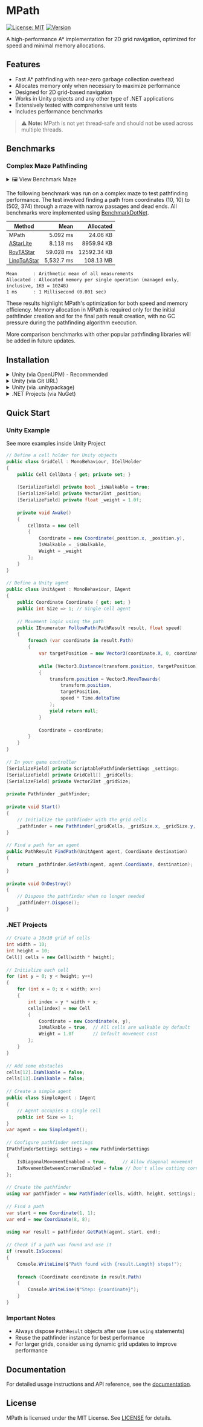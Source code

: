 # MPath

[![License: MIT](https://img.shields.io/badge/License-MIT-green.svg)](https://opensource.org/licenses/MIT)
[![Version](https://img.shields.io/badge/Version-1.0.0-blue.svg)](src/mpath-unity-project/Packages/MPath/package.json)

A high-performance A* implementation for 2D grid navigation, optimized for speed and minimal memory allocations.

## Features

- Fast A* pathfinding with near-zero garbage collection overhead
- Allocates memory only when necessary to maximize performance
- Designed for 2D grid-based navigation
- Works in Unity projects and any other type of .NET applications
- Extensively tested with comprehensive unit tests
- Includes performance benchmarks

> ⚠️ **Note:** MPath is not yet thread-safe and should not be used across multiple threads.

## Benchmarks

### Complex Maze Pathfinding

<details>
<summary>🖼️ View Benchmark Maze</summary>

![Benchmark Maze](src/mpath-source/Migs.MPath.Benchmarks/cavern.gif)

*The complex maze used for benchmarking*
</details>

The following benchmark was run on a complex maze to test pathfinding performance. The test involved finding a path from coordinates (10, 10) to (502, 374) through a maze with narrow passages and dead ends. All benchmarks were implemented using [BenchmarkDotNet](https://benchmarkdotnet.org/).

| Method    | Mean      | Allocated   |
|---------- |----------:|------------:|
| MPath     |  5.092 ms |    24.06 KB |
| [AStarLite](https://github.com/valantonini/AStar) |  8.118 ms |  8959.94 KB |
| [RoyTAStar](https://github.com/roy-t/AStar) | 59.028 ms | 12592.34 KB |
| [LinqToAStar](https://arc.net/l/quote/iqcsmlgc) | 5,532.7 ms | 108.13 MB |

```
Mean      : Arithmetic mean of all measurements
Allocated : Allocated memory per single operation (managed only, inclusive, 1KB = 1024B)
1 ms      : 1 Millisecond (0.001 sec)
```

These results highlight MPath's optimization for both speed and memory efficiency. Memory allocation in MPath is required only for the initial pathfinder creation and for the final path result creation, with no GC pressure during the pathfinding algorithm execution. 

More comparison benchmarks with other popular pathfinding libraries will be added in future updates.

## Installation

<details>
<summary>Unity (via OpenUPM) - Recommended</summary>

### Option 1: Using OpenUPM CLI

1. Install the [OpenUPM CLI](https://openupm.com/docs/getting-started.html#installing-openupm-cli)
2. Run the following command in your Unity project folder:
   ```
   openupm add com.migsweb.mpath
   ```

### Option 2: Manual Installation via manifest.json

1. Open your Unity project's `Packages/manifest.json` file
2. Add the OpenUPM registry and the package to the file:
   ```json
   {
     "scopedRegistries": [
       {
         "name": "OpenUPM",
         "url": "https://package.openupm.com",
         "scopes": [
           "com.migsweb.mpath"
         ]
       }
     ],
     "dependencies": {
       "com.migsweb.mpath": "1.0.0",
       // ... other dependencies
     }
   }
   ```
3. Save the file and Unity will automatically download and install the package
</details>

<details>
<summary>Unity (via Git URL)</summary>

Add MPath to your project via the Unity Package Manager:

1. Open the Package Manager window in Unity (Window > Package Manager)
2. Click the "+" button and select "Add package from git URL..."
3. Enter the following URL:
   ```
   https://github.com/migus88/MPath.git?path=/src/mpath-unity-project/Packages/MPath
   ```

To use a specific version, append a tag with version (e.g `1.0.0`) to the URL:
   ```
   https://github.com/migus88/MPath.git?path=/src/mpath-unity-project/Packages/MPath#1.0.0
   ```
</details>

<details>
<summary>Unity (via .unitypackage)</summary>

1. Download the latest `.unitypackage` from the [Releases](https://github.com/migus88/MPath/releases) page
2. Import it into your Unity project (Assets > Import Package > Custom Package)
</details>

<details>
<summary>.NET Projects (via NuGet)</summary>

### Option 1: Using Package Manager Console (Visual Studio)

```powershell
Install-Package Migs.MPath
```

### Option 2: Using .NET CLI

```bash
dotnet add package Migs.MPath
```
</details>

## Quick Start

### Unity Example

See more examples inside Unity Project

```csharp
// Define a cell holder for Unity objects
public class GridCell : MonoBehaviour, ICellHolder
{
    public Cell CellData { get; private set; }
    
    [SerializeField] private bool _isWalkable = true;
    [SerializeField] private Vector2Int _position;
    [SerializeField] private float _weight = 1.0f;
    
    private void Awake()
    {
        CellData = new Cell
        {
            Coordinate = new Coordinate(_position.x, _position.y),
            IsWalkable = _isWalkable,
            Weight = _weight
        };
    }
}

// Define a Unity agent
public class UnitAgent : MonoBehaviour, IAgent
{
    public Coordinate Coordinate { get; set; }
    public int Size => 1; // Single cell agent
    
    // Movement logic using the path
    public IEnumerator FollowPath(PathResult result, float speed)
    {
        foreach (var coordinate in result.Path)
        {
            var targetPosition = new Vector3(coordinate.X, 0, coordinate.Y);
            
            while (Vector3.Distance(transform.position, targetPosition) > 0.01f)
            {
                transform.position = Vector3.MoveTowards(
                    transform.position, 
                    targetPosition,
                    speed * Time.deltaTime
                );
                yield return null;
            }
            
            Coordinate = coordinate;
        }
    }
}

// In your game controller
[SerializeField] private ScriptablePathfinderSettings _settings;
[SerializeField] private GridCell[] _gridCells;
[SerializeField] private Vector2Int _gridSize;

private Pathfinder _pathfinder;

private void Start()
{
    // Initialize the pathfinder with the grid cells
    _pathfinder = new Pathfinder(_gridCells, _gridSize.x, _gridSize.y, _settings);
}

// Find a path for an agent
public PathResult FindPath(UnitAgent agent, Coordinate destination)
{
    return _pathfinder.GetPath(agent, agent.Coordinate, destination);
}

private void OnDestroy()
{
    // Dispose the pathfinder when no longer needed
    _pathfinder?.Dispose();
}
```

### .NET Projects

```csharp
// Create a 10x10 grid of cells
int width = 10;
int height = 10;
Cell[] cells = new Cell[width * height];

// Initialize each cell
for (int y = 0; y < height; y++)
{
    for (int x = 0; x < width; x++)
    {
        int index = y * width + x;
        cells[index] = new Cell
        {
            Coordinate = new Coordinate(x, y),
            IsWalkable = true,  // All cells are walkable by default
            Weight = 1.0f       // Default movement cost
        };
    }
}

// Add some obstacles
cells[12].IsWalkable = false;
cells[13].IsWalkable = false;

// Create a simple agent
public class SimpleAgent : IAgent
{
    // Agent occupies a single cell
    public int Size => 1;
}
var agent = new SimpleAgent();

// Configure pathfinder settings
IPathfinderSettings settings = new PathfinderSettings
{
    IsDiagonalMovementEnabled = true,      // Allow diagonal movement
    IsMovementBetweenCornersEnabled = false // Don't allow cutting corners
};

// Create the pathfinder
using var pathfinder = new Pathfinder(cells, width, height, settings);

// Find a path
var start = new Coordinate(1, 1);
var end = new Coordinate(8, 8);

using var result = pathfinder.GetPath(agent, start, end);

// Check if a path was found and use it
if (result.IsSuccess)
{
    Console.WriteLine($"Path found with {result.Length} steps!");
    
    foreach (Coordinate coordinate in result.Path)
    {
        Console.WriteLine($"Step: {coordinate}");
    }
}
```

### Important Notes

- Always dispose `PathResult` objects after use (use `using` statements)
- Reuse the pathfinder instance for best performance
- For larger grids, consider using dynamic grid updates to improve performance

## Documentation

For detailed usage instructions and API reference, see the [documentation](docs/README.md).

## License

MPath is licensed under the MIT License. See [LICENSE](LICENSE) for details.